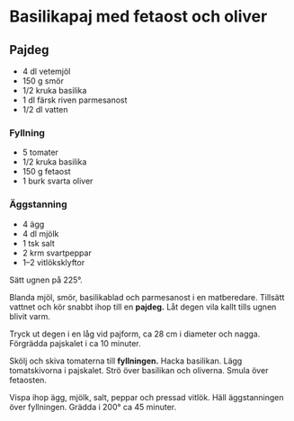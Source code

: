 # Basilikapaj med fetaost och oliver

## Pajdeg

-	4 dl vetemjöl
-	150 g smör
-	1/2 kruka basilika
-	1 dl färsk riven parmesanost
-	1/2 dl vatten


### Fyllning

-	5 tomater
-	1/2 kruka basilika
-	150 g fetaost
-	1 burk svarta oliver

### Äggstanning

-	4 ägg
-	4 dl mjölk
-	1 tsk salt
-	2 krm svartpeppar
-	1–2 vitlöksklyftor


Sätt ugnen på 225°.

Blanda mjöl, smör, basilikablad och parmesanost i en matberedare. Tillsätt vattnet och kör snabbt ihop till en
**pajdeg.** Låt degen vila kallt tills ugnen blivit varm.

Tryck ut degen i en låg vid pajform, ca 28 cm i diameter och nagga. Förgrädda pajskalet i ca 10 minuter.

Skölj och skiva tomaterna till **fyllningen.** Hacka basilikan. Lägg tomatskivorna i pajskalet. Strö över basilikan och
oliverna. Smula över fetaosten.

Vispa ihop ägg, mjölk, salt, peppar och pressad vitlök. Häll äggstanningen över fyllningen. Grädda i 200° ca 45 minuter.
